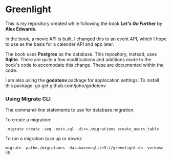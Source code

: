 # Greenlight
This is my repository created while following the book ***Let's Go Further*** by **Alex Edwards**.

In the book, a movie API is built. I changed this to an event API, which I hope to use as the basis for a calender API and app later.

The book uses **Postgres** as the database. This repository, instead, uses **Sqlite**. There are quite a few modifications and additions made to the book's code to accomodate this change. These are documented within the code.

I am also using the **godotenv** package for applocation settings. To install this package:
    go get github.com/joho/godotenv

### Using Migrate CLI
The command-line statements to use for database migration.

To create a migration:

     migrate create -seq -ext=.sql -dir=./migrations create_users_table

To run a migration (use up or down):

    migrate -path=./migrations -database=sqlite3://greenlight.db -verbose up